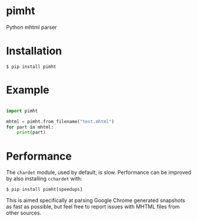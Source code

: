 # pimht
Python mhtml parser

# Installation
```
$ pip install pimht
```

# Example

```python

import pimht

mhtml = pimht.from_filename("test.mhtml")
for part in mhtml:
    print(part)

```

# Performance
The `chardet` module, used by default, is slow. Performance can be improved by also installing `cchardet` with:
```
$ pip install pimht[speedups]
```

This is aimed specifically at parsing Google Chrome generated snapshots as fast as possible, but feel free to report issues with MHTML files from other sources.
